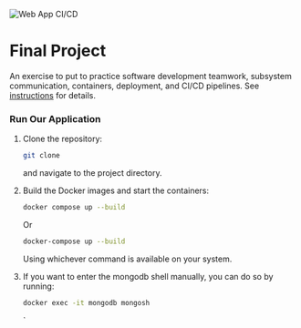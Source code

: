 ![Web App CI/CD](https://github.com/software-students-spring2025/5-final-tung-tung-sahur/actions/workflows/web-app.yml/badge.svg)
# Final Project

An exercise to put to practice software development teamwork, subsystem communication, containers, deployment, and CI/CD pipelines. See [instructions](./instructions.md) for details.

### Run Our Application
1. Clone the repository:
   ```bash
   git clone
   ```
   and navigate to the project directory.

2. Build the Docker images and start the containers:
    ```bash
    docker compose up --build
    ``` 
    Or

    ```bash
    docker-compose up --build
    ```
    Using whichever command is available on your system.

3. If you want to enter the mongodb shell manually, you can do so by running:
    ```bash
    docker exec -it mongodb mongosh
    ```

   `
